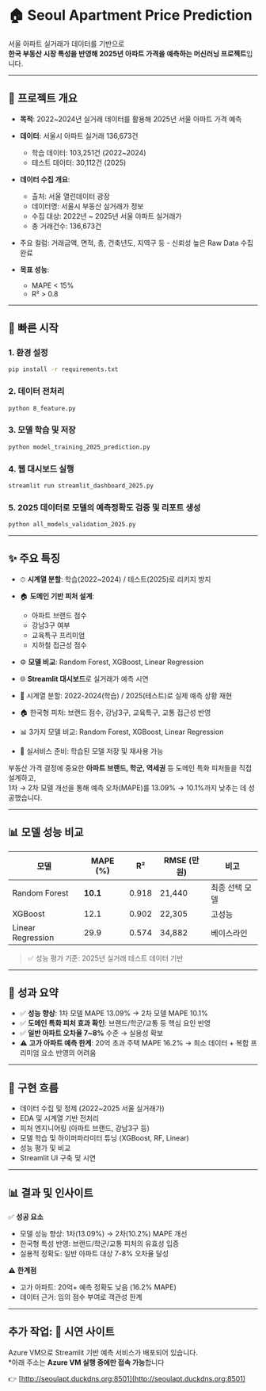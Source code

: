 # 🏠 Seoul Apartment Price Prediction

서울 아파트 실거래가 데이터를 기반으로  
**한국 부동산 시장 특성을 반영해 2025년 아파트 가격을 예측하는 머신러닝 프로젝트**입니다.

---

## 📌 프로젝트 개요

- **목적**: 2022~2024년 실거래 데이터를 활용해 2025년 서울 아파트 가격 예측
- **데이터**: 서울시 아파트 실거래 136,673건
  - 학습 데이터: 103,251건 (2022~2024)
  - 테스트 데이터: 30,112건 (2025)
 
- **데이터 수집 개요**:
  - 출처: 서울 열린데이터 광장
  - 데이터명: 서울시 부동산 실거래가 정보
  - 수집 대상: 2022년 ~ 2025년 서울 아파트 실거래가
  - 총 거래건수: 136,673건


- 주요 컬럼: 거래금액, 면적, 층, 건축년도, 지역구 등 - 신뢰성 높은 Raw Data 수집 완료
 
  
- **목표 성능**:  
  - MAPE < 15%  
  - R² > 0.8

---

## 🚀 빠른 시작

### 1. 환경 설정
```bash
pip install -r requirements.txt
```

### 2. 데이터 전처리
```bash
python 8_feature.py
```

### 3. 모델 학습 및 저장
```bash
python model_training_2025_prediction.py
```

### 4. 웹 대시보드 실행
```bash
streamlit run streamlit_dashboard_2025.py
```

### 5. 2025 데이터로 모델의 예측정확도 검증 및 리포트 생성
```bash
python all_models_validation_2025.py
```

---

## ✨ 주요 특징

- ⏱ **시계열 분할**: 학습(2022~2024) / 테스트(2025)로 리키지 방지
- 🏠 **도메인 기반 피처 설계**:  
  - 아파트 브랜드 점수  
  - 강남3구 여부  
  - 교육특구 프리미엄  
  - 지하철 접근성 점수  
- ⚙️ **모델 비교**: Random Forest, XGBoost, Linear Regression
- 🌐 **Streamlit 대시보드**로 실거래가 예측 시연


- 🎯 시계열 분할: 2022-2024(학습) / 2025(테스트)로 실제 예측 상황 재현
- 🏠 한국형 피처: 브랜드 점수, 강남3구, 교육특구, 교통 접근성 반영
- 📊 3가지 모델 비교: Random Forest, XGBoost, Linear Regression
- 🚀 실서비스 준비: 학습된 모델 저장 및 재사용 가능
  

부동산 가격 결정에 중요한 **아파트 브랜드, 학군, 역세권** 등 도메인 특화 피처들을 직접 설계하고,  
1차 → 2차 모델 개선을 통해 예측 오차(MAPE)를 13.09% → 10.1%까지 낮추는 데 성공했습니다.

---

## 📊 모델 성능 비교

| 모델              | MAPE (%) | R²    | RMSE (만원) | 비고           |
|-------------------|----------|-------|--------------|----------------|
| Random Forest      | **10.1**  | 0.918 | 21,440       | 최종 선택 모델 |
| XGBoost            | 12.1     | 0.902 | 22,305       | 고성능         |
| Linear Regression  | 29.9     | 0.574  | 34,882       | 베이스라인     |

> ✅ 성능 평가 기준: 2025년 실거래 테스트 데이터 기반

---

## 🎯 성과 요약

- ✅ **성능 향상**: 1차 모델 MAPE 13.09% → 2차 모델 MAPE 10.1%
- ✅ **도메인 특화 피처 효과 확인**: 브랜드/학군/교통 등 핵심 요인 반영
- ✅ **일반 아파트 오차율 7~8%** 수준 → 실용성 확보
- ⚠️ **고가 아파트 예측 한계**: 20억 초과 주택 MAPE 16.2% → 희소 데이터 + 복합 프리미엄 요소 반영의 어려움

---


## 📌 구현 흐름
- 데이터 수집 및 정제 (2022~2025 서울 실거래가)
- EDA 및 시계열 기반 전처리
- 피처 엔지니어링 (아파트 브랜드, 강남3구 등) 
- 모델 학습 및 하이퍼파라미터 튜닝 (XGBoost, RF, Linear)
- 성능 평가 및 비교
- Streamlit UI 구축 및 시연

---

## 📊 결과 및 인사이트
✅ **성공 요소**
- 모델 성능 향상: 1차(13.09%) → 2차(10.2%) MAPE 개선
- 한국형 특성 반영: 브랜드/학군/교통 피처의 유효성 입증
- 실용적 정확도: 일반 아파트 대상 7-8% 오차율 달성

⚠️ **한계점**
- 고가 아파트: 20억+ 예측 정확도 낮음 (16.2% MAPE)
- 데이터 근거: 임의 점수 부여로 객관성 한계

---

## 추가 작업: 🔗 시연 사이트
Azure VM으로 Streamlit 기반 예측 서비스가 배포되어 있습니다.  
*아래 주소는 **Azure VM 실행 중에만 접속 가능**합니다

👉 [http://seoulapt.duckdns.org:8501](http://seoulapt.duckdns.org:8501)


